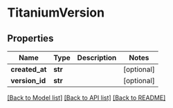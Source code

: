 # TitaniumVersion


## Properties
Name | Type | Description | Notes
------------ | ------------- | ------------- | -------------
**created_at** | **str** |  | [optional] 
**version_id** | **str** |  | [optional] 

[[Back to Model list]](../README.md#documentation-for-models) [[Back to API list]](../README.md#documentation-for-api-endpoints) [[Back to README]](../README.md)


